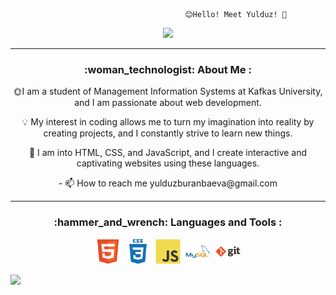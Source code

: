                                            😊Hello! Meet Yulduz! 🌼    
                                           
<p align="center">
  <img src="https://media.giphy.com/media/qUABlXKRRvfQobzIXp/giphy.gif" width="200" />
</p>

---

<h3 align="center">:woman_technologist: About Me :</h3>
<p align="center">🌞I am a student of Management Information Systems at Kafkas University, and I am passionate about web development.</p>
<p align="center">💡 My interest in coding allows me to turn my imagination into reality by creating projects, and I constantly strive to learn new things.</p>
<p align="center">🚀 I am into HTML, CSS, and JavaScript, and I create interactive and captivating websites using these languages.</p>
<p align="center">- 📫 How to reach me yulduzburanbaeva@gmail.com</p>

---

 <h3 align="center">:hammer_and_wrench: Languages and Tools :</h3>
<div align="center">
  <img src="https://github.com/devicons/devicon/blob/master/icons/html5/html5-original.svg" title="HTML5" alt="HTML" width="40" height="40"/>&nbsp;
  <img src="https://github.com/devicons/devicon/blob/master/icons/css3/css3-plain-wordmark.svg"  title="CSS3" alt="CSS" width="40" height="40"/>&nbsp;
  <img src="https://github.com/devicons/devicon/blob/master/icons/javascript/javascript-original.svg" title="JavaScript" alt="JavaScript" width="40" height="40"/>&nbsp;
  <img src="https://github.com/devicons/devicon/blob/master/icons/mysql/mysql-original-wordmark.svg" title="MySQL"  alt="MySQL" width="40" height="40"/>&nbsp;
  <img src="https://github.com/devicons/devicon/blob/master/icons/git/git-original-wordmark.svg" title="Git" alt="Git" width="40" height="40"/>
</div>

<p align="left">
  <img src="https://www.veed.io/view/65814f73-7826-4fdc-a79b-8d65146f1ffc?panel=share" width="200" />
</p>

  




 
  
